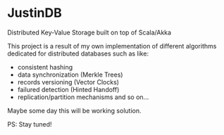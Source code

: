 # JustinDB
Distributed Key-Value Storage built on top of Scala/Akka

This project is a result of my own implementation of 
different algorithms dedicated for distributed databases such as like:
- consistent hashing
- data synchronization (Merkle Trees)
- records versioning (Vector Clocks)
- failured detection (Hinted Handoff)
- replication/partition mechanisms
and so on...

Maybe some day this will be working solution. 

PS: Stay tuned!

